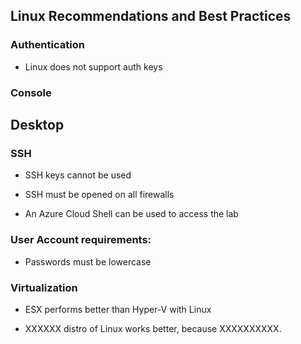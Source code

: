 ## Linux Recommendations and Best Practices

### Authentication

- Linux does not support auth keys

### Console

## Desktop

### SSH

- SSH keys cannot be used

- SSH must be opened on all firewalls

- An Azure Cloud Shell can be used to access the lab

### User Account requirements:

  - Passwords must be lowercase
  
### Virtualization

- ESX performs better than Hyper-V with Linux

- XXXXXX distro of Linux works better, because XXXXXXXXXX.
